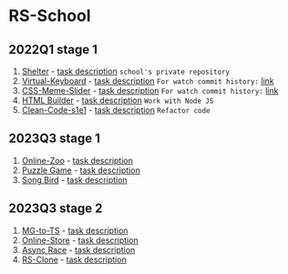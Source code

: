 # RS-School

## 2022Q1 stage 1
1. [Shelter](https://timothy7310.github.io/RS-School/shelter/index.html) - [task description](https://github.com/rolling-scopes-school/tasks/blob/master/stage1/stream1/shelter/README.md) `school's private repository`
2. [Virtual-Keyboard](https://timothy7310.github.io/RS-School/virtual-keyboard/index.html) - [task description](https://github.com/rolling-scopes-school/tasks/blob/master/tasks/virtual-keyboard/virtual-keyboard-ru.md) `For watch commit history:` [link](https://github.com/Timothy7310/virtual-keyboard)
3. [CSS-Meme-Slider](https://timothy7310.github.io/RS-School/cssMemSlider/index.html) - [task description](https://github.com/rolling-scopes-school/tasks/tree/master/tasks/css-meme-slider) `For watch commit history:` [link](https://github.com/Timothy7310/cssMemSlider)
4. [HTML Builder](https://github.com/Timothy7310/HTML-builder) - [task description](https://github.com/rolling-scopes-school/tasks/tree/master/stage1/modules/html-builder) `Work with Node JS`
5. [Clean-Code-s1e1](https://github.com/Timothy7310/clean-code-s1e1/tree/clean-code-s1e1) - [task description](https://github.com/rolling-scopes-school/tasks/blob/master/stage1/modules/clean-code/clean-code-s1e1.md) `Refactor code`

## 2023Q3 stage 1
1. [Online-Zoo](https://timothy7310.github.io/RS-School/online-zoo/index.html) - [task description](https://github.com/rolling-scopes-school/tasks/blob/master/stage1/stream2/online-zoo/README.md)
2. [Puzzle Game]() - [task description](https://github.com/rolling-scopes-school/tasks/blob/master/tasks/stage-1/dom-api/codejam-the-gem-puzzle.md)
3. [Song Bird]() - [task description](https://github.com/rolling-scopes-school/tasks/blob/master/tasks/songbird/songbird-2022q3.md)

## 2023Q3 stage 2
1. [MG-to-TS]() - [task description]()
2. [Online-Store]() - [task description](https://github.com/rolling-scopes-school/tasks/tree/master/tasks/online-store-team)
3. [Async Race]() - [task description](https://github.com/rolling-scopes-school/tasks/blob/master/tasks/async-race.md#cross-check)
4. [RS-Clone]() - [task description](https://github.com/rolling-scopes-school/tasks/blob/master/tasks/rsclone/rsclone.md)
